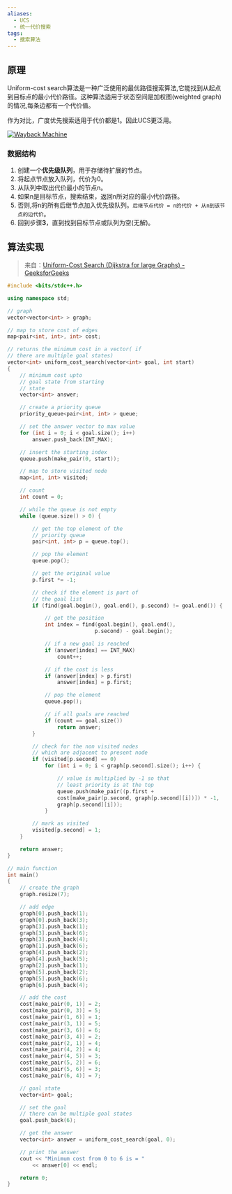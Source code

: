 ```yaml
---
aliases:
  - UCS
  - 统一代价搜索
tags:
  - 搜索算法
---
```


## 原理

Uniform-cost search算法是一种广泛使用的最优路径搜索算法,它能找到从起点到目标点的最小代价路径。这种算法适用于状态空间是加权图(weighted graph)的情况,每条边都有一个代价值。

作为对比，广度优先搜索适用于代价都是1。因此UCS更泛用。



[ ![Wayback Machine ](https://pic-1257412153.cos.ap-nanjing.myqcloud.com/images/2024/04/25/20240425140044-f3f689.png)](https://web.archive.org/web/20200218150951/https://www.aaai.org/ocs/index.php/SOCS/SOCS11/paper/viewFile/4017/4357)

### 数据结构

1. 创建一个**优先级队列**，用于存储待扩展的节点。
2. 将起点节点放入队列，代价为0。
3. 从队列中取出代价最小的节点n。
4. 如果n是目标节点，搜索结束，返回n所对应的最小代价路径。
5. 否则,将n的所有后继节点加入优先级队列。`后继节点代价 = n的代价 + 从n到该节点的边代价`。
6. 回到步骤**3**，直到找到目标节点或队列为空(无解)。

## 算法实现

> 来自：[Uniform-Cost Search (Dijkstra for large Graphs) - GeeksforGeeks](https://www.geeksforgeeks.org/uniform-cost-search-dijkstra-for-large-graphs/)

```c++
#include <bits/stdc++.h>

using namespace std;

// graph
vector<vector<int> > graph;

// map to store cost of edges
map<pair<int, int>, int> cost;

// returns the minimum cost in a vector( if 
// there are multiple goal states)
vector<int> uniform_cost_search(vector<int> goal, int start)
{
	// minimum cost upto
	// goal state from starting
	// state
	vector<int> answer;

	// create a priority queue
	priority_queue<pair<int, int> > queue;

	// set the answer vector to max value
	for (int i = 0; i < goal.size(); i++)
		answer.push_back(INT_MAX);

	// insert the starting index
	queue.push(make_pair(0, start));

	// map to store visited node
	map<int, int> visited;

	// count
	int count = 0;

	// while the queue is not empty
	while (queue.size() > 0) {

		// get the top element of the 
		// priority queue
		pair<int, int> p = queue.top();

		// pop the element
		queue.pop();

		// get the original value
		p.first *= -1;

		// check if the element is part of
		// the goal list
		if (find(goal.begin(), goal.end(), p.second) != goal.end()) {

			// get the position
			int index = find(goal.begin(), goal.end(), 
							p.second) - goal.begin();

			// if a new goal is reached
			if (answer[index] == INT_MAX)
				count++;

			// if the cost is less
			if (answer[index] > p.first)
				answer[index] = p.first;

			// pop the element
			queue.pop();

			// if all goals are reached
			if (count == goal.size())
				return answer;
		}

		// check for the non visited nodes
		// which are adjacent to present node
		if (visited[p.second] == 0)
			for (int i = 0; i < graph[p.second].size(); i++) {

				// value is multiplied by -1 so that 
				// least priority is at the top
				queue.push(make_pair((p.first + 
				cost[make_pair(p.second, graph[p.second][i])]) * -1, 
				graph[p.second][i]));
			}

		// mark as visited
		visited[p.second] = 1;
	}

	return answer;
}

// main function
int main()
{
	// create the graph
	graph.resize(7);

	// add edge
	graph[0].push_back(1);
	graph[0].push_back(3);
	graph[3].push_back(1);
	graph[3].push_back(6);
	graph[3].push_back(4);
	graph[1].push_back(6);
	graph[4].push_back(2);
	graph[4].push_back(5);
	graph[2].push_back(1);
	graph[5].push_back(2);
	graph[5].push_back(6);
	graph[6].push_back(4);

	// add the cost
	cost[make_pair(0, 1)] = 2;
	cost[make_pair(0, 3)] = 5;
	cost[make_pair(1, 6)] = 1;
	cost[make_pair(3, 1)] = 5;
	cost[make_pair(3, 6)] = 6;
	cost[make_pair(3, 4)] = 2;
	cost[make_pair(2, 1)] = 4;
	cost[make_pair(4, 2)] = 4;
	cost[make_pair(4, 5)] = 3;
	cost[make_pair(5, 2)] = 6;
	cost[make_pair(5, 6)] = 3;
	cost[make_pair(6, 4)] = 7;

	// goal state
	vector<int> goal;

	// set the goal
	// there can be multiple goal states
	goal.push_back(6);

	// get the answer
	vector<int> answer = uniform_cost_search(goal, 0);

	// print the answer
	cout << "Minimum cost from 0 to 6 is = "
		<< answer[0] << endl;

	return 0;
}
```